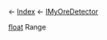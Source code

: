 ← [Index](Api-Index) ← [IMyOreDetector](Sandbox.ModAPI.Ingame.IMyOreDetector)

[float](System.Single) Range